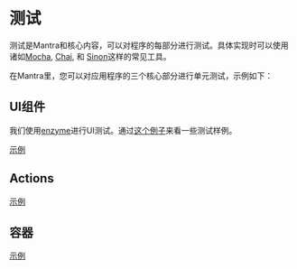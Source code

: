 # 测试

测试是Mantra和核心内容，可以对程序的每部分进行测试。具体实现时可以使用诸如[Mocha](https://mochajs.org/), [Chai](http://chaijs.com/), 和 [Sinon](http://sinonjs.org/)这样的常见工具。

在Mantra里，您可以对应用程序的三个核心部分进行单元测试，示例如下：


## UI组件

我们使用[enzyme](https://github.com/airbnb/enzyme)进行UI测试。通过[这个例子](https://github.com/mantrajs/mantra-sample-blog-app/blob/master/client/modules/core/components/tests/post.js)来看一些测试样例。


[示例](https://github.com/mantrajs/mantra-sample-blog-app/blob/master/client/modules/core/components/tests/post.js)


## Actions

[示例](https://github.com/mantrajs/mantra-sample-blog-app/blob/master/client/modules/core/actions/tests/posts.js)

## 容器

[示例](https://github.com/mantrajs/mantra-sample-blog-app/blob/master/client/modules/core/containers/tests/post.js)
